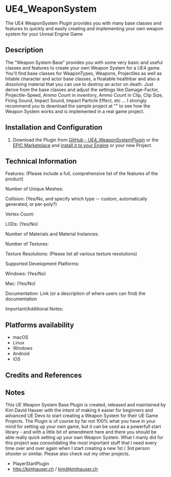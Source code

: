 # UE4_WeaponSystem
The UE4 WeaponSystem Plugin provides you with many base classes and features to quickly and easily creating and implementing your own weapon system for your Unreal Engine Game


## Description
The "Weapon System Base" provides you with some very basic and useful classes and features to create your own Weapon System for a UE4 game. You'll find base classes for WeaponTypes, Weapons, Projectiles as well as hitable character and actor base classes, a floatable healthbar and also a dissolving material that you can use to destroy an actor on death. Just derive from the base classes and adjust the settings like Damage-Factor, Projectile-Speed, Ammo Count in inventory, Ammo Count in Clip, Clip Size, Firing Sound, Impact Sound, Impact Particle Effect, etc ... I strongly recommend you to download the sample project at "" to see how the Weapon System works and is implemented in a real game project.

## Installation and Configuration
1. Download the Plugin from [GitHub - UE4_WeaponSystemPlugin](https://github.com/jetedonner/UE4_WeaponSystemPlugin) or the [EPIC Marketplace](https://www.unrealengine.com/marketplace/en-US/store) and [install it to your Engine](https://docs.unrealengine.com/5.0/en-US/working-with-plugins-in-unreal-engine/) or your new Project.


## Technical Information
Features: (Please include a full, comprehensive list of the features of the product)

 Number of Unique Meshes:

Collision: (Yes/No, and specify which type -- custom, automatically generated, or per-poly?)

Vertex Count:

LODs: (Yes/No)

Number of Materials and Material Instances:

Number of Textures:

Texture Resolutions: (Please list all various texture resolutions)

Supported Development Platforms:

Windows: (Yes/No)

Mac: (Yes/No)

Documentation: Link (or a description of where users can find) the documentation

Important/Additional Notes:

## Platforms availability
- macOS
- Linux
- Windows
- Android
- iOS

## Credits and References

## Notes
This UE Weapon System Base Plugin is created, released and maintained by Kim David Hauser with the intent of making it easier for beginners and advanced UE Devs to start creating a Weapon System for their UE Game Projects. The Plugin is of course by far not 100% what you have in your mind for setting up your own game, but it can be used as a powerfull start library - and with a little bit of amendment here and there you should be able really quick setting up your own Weapon System. 
What I manly did for this project was consolidating the most important stuff that I need every time over and over again when I start creating a new 1st / 3rd person shooter or similar. Please also check out my other projects.

- PlayerStartPlugin
- <http://kimhauser.ch> / <kim@kimhauser.ch>
